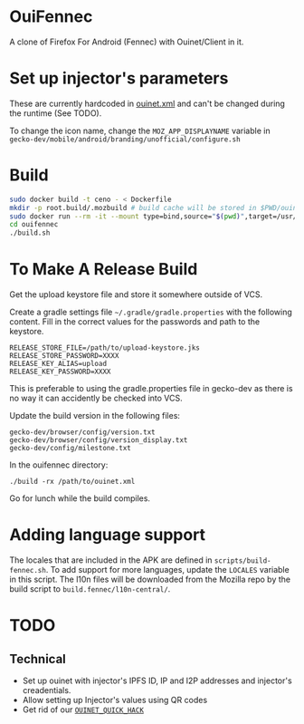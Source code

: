 # OuiFennec

A clone of Firefox For Android (Fennec) with Ouinet/Client in it.

# Set up injector's parameters

These are currently hardcoded in [ouinet.xml](https://github.com/equalitie/gecko-dev/blob/ouinet/mobile/android/app/src/main/res/values/ouinet.xml)
and can't be changed during the runtime (See TODO).

To change the icon name, change the `MOZ_APP_DISPLAYNAME` variable in
`gecko-dev/mobile/android/branding/unofficial/configure.sh`

# Build

```sh
sudo docker build -t ceno - < Dockerfile
mkdir -p root.build/.mozbuild # build cache will be stored in $PWD/ouinet.build, $PWD/ouifennec.build, and $PWD/root.build
sudo docker run --rm -it --mount type=bind,source="$(pwd)",target=/usr/local/src/ouifennec --mount type=bind,source="$(pwd)/root.build",target=/root ceno
cd ouifennec
./build.sh
```

# To Make A Release Build

Get the upload keystore file and store it somewhere outside of VCS.

Create a gradle settings file `~/.gradle/gradle.properties` with the following content. Fill in the correct values for the passwords and path to the keystore.
```
RELEASE_STORE_FILE=/path/to/upload-keystore.jks
RELEASE_STORE_PASSWORD=XXXX
RELEASE_KEY_ALIAS=upload
RELEASE_KEY_PASSWORD=XXXX
```
This is preferable to using the gradle.properties file in gecko-dev as there is no way it can accidently be checked into VCS.

Update the build version in the following files:
```
gecko-dev/browser/config/version.txt
gecko-dev/browser/config/version_display.txt
gecko-dev/config/milestone.txt
```

In the ouifennec directory:
```
./build -rx /path/to/ouinet.xml
```
Go for lunch while the build compiles.

# Adding language support 
The locales that are included in the APK are defined in `scripts/build-fennec.sh`. To add support for more languages, update the `LOCALES` variable in this script. The l10n files will be downloaded from the Mozilla repo by the build script to `build.fennec/l10n-central/`.

# TODO

## Technical

* Set up ouinet with injector's IPFS ID, IP and I2P addresses and
  injector's creadentials.
* Allow setting up Injector's values using QR codes
* Get rid of our [`OUINET_QUICK_HACK`](https://github.com/equalitie/gecko-dev/commit/2de7aad32981201d5a75cfbc9c49acf38f21dc0c)
